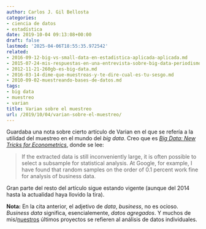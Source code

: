 ```yaml
---
author: Carlos J. Gil Bellosta
categories:
- ciencia de datos
- estadística
date: 2019-10-04 09:13:08+00:00
draft: false
lastmod: '2025-04-06T18:55:35.972542'
related:
- 2016-09-12-big-vs-small-data-en-estadistica-aplicada-aplicada.md
- 2015-07-24-mis-respuestas-en-una-entrevista-sobre-big-data-periodismo-de-datos-etc.md
- 2012-11-21-260gb-es-big-data.md
- 2016-03-14-dime-que-muestreas-y-te-dire-cual-es-tu-sesgo.md
- 2010-09-02-muestreando-bases-de-datos.md
tags:
- big data
- muestreo
- varian
title: Varian sobre el muestreo
url: /2019/10/04/varian-sobre-el-muestreo/
---
```


Guardaba una nota sobre cierto artículo de Varian en el que se refería a la utilidad del muestreo en el mundo del _big data_. Creo que es _[Big Data: New Tricks for Econometrics](http://people.ischool.berkeley.edu/~hal/Papers/2013/ml.pdf)_, donde se lee:

>If the extracted  data is still inconveniently large, it is often possible to select a subsample  for statistical analysis. At Google, for example, I have found that random samples on the order of 0.1 percent work fine for analysis of business data.

Gran parte del resto del artículo sigue estando vigente (aunque del 2014 hasta la actualidad haya llovido la tira).

**Nota:** En la cita anterior, el adjetivo de _data_, _business_, no es ocioso. _Business data_ significa, esencialemente, _datos agregados_. Y muchos de mis/[nuestros](http://circiter.es) últimos proyectos se refieren al análisis de datos individuales.